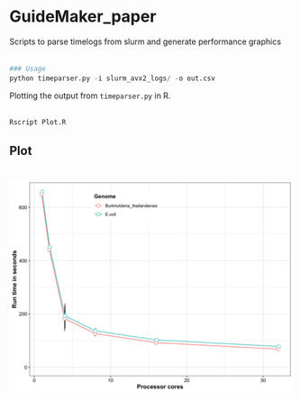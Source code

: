 # GuideMaker_paper

Scripts to parse timelogs from slurm and generate performance graphics



```python

### Usage
python timeparser.py -i slurm_avx2_logs/ -o out.csv

```


Plotting the output from `timeparser.py`  in R. 

```bash

Rscript Plot.R 

```

## Plot

# ![alt text](https://github.com/USDA-ARS-GBRU/GuideMaker_paper/blob/master/figures/AVX2_Performance_Graph.png)
